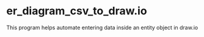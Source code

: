 # er_diagram_csv_to_draw.io
This program helps automate entering data inside an entity object in draw.io
